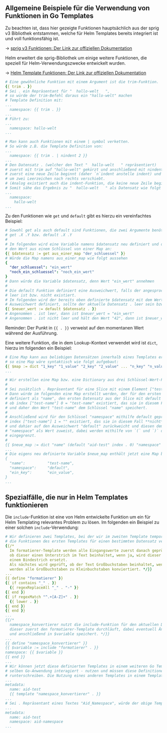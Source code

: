 ## Allgemeine Beispiele für die Verwendung von Funktionen in Go Templates

Zu beachten ist, dass hier gezeigte Funktionen hauptsächlich aus der sprig v3 Bibliothek entstammen, welche für Helm Templates bereits integriert ist und voll funktionsfähig ist.
  
-> [sprig v3 Funktionen: Der Link zur offiziellen Dokumentation](https://masterminds.github.io/sprig/)

Helm erweitert die sprig-Bibliothek um einige weitere Funktionen, die speziell für Helm-Verwendungszwecke entwickelt wurden.
  
-> [Helm Template Funktionen: Der Link zur offiziellen Dokumentation](https://helm.sh/docs/chart_template_guide/function_list/)

```yaml
# Eine gewöhnliche Funktion mit einem Argument ist die trim-Funktion.
{{ trim . }}
# Sei . ein Repräsentant für "  hallo-welt   ",
# so würde der trim-Befehl daraus ein "hallo-welt" machen
# Template Definition mit:
...
  namespace: {{ trim . }}
...
# Führt zu:
...
  namespace: hallo-welt
...

# Man kann auch Funktionen mit einem | symbol verketten.
# So würde z.B. die Template Definition von:
...
  namespace: {{ trim . | nindent 2 }}
...
# Den Datensatz . (welcher den Text "  hallo-welt   " repräsentiert)
# zuerst mit trim auf "hallo-welt" gekürzt und anschließend mit nindent 2
# zuerst eine neue Zeile beginnt (daher `n`indent anstelle indent) und anschließend
# um zwei Leerzeichen nach rechts verschiebt.
# (Analog existiert auch die indent-Funktion, die keine neue Zeile beginnt)
# Somit sähe das Ergebnis zu "  hallo-welt   " als Datensatz wie folgt aus:
...
  namespace:
    hallo-welt
...
```

Zu den Funktionen wie `get` und `default` gibt es hierzu ein vereinfachtes Beispiel:
```yaml
# Sowohl get als auch default sind Funktionen, die zwei Argumente benötigen, also
# get .X .Y bzw. default .X .Y
#
# Im folgenden wird eine Variable namens $datensatz neu definiert und dieser nimmt
# den Wert aus einem Schlüssel von einer Map an:
{{ $datensatz := get aus_einer_map "der_schluessel" }}
# Würde die Map namens aus_einer_map wie folgt aussehen
{
  "der_schluessel": "ein_wert"
  "noch_ein_schluessel": "noch_ein_wert"
}
# Dann würde die Variable $datensatz, denn Wert "ein_wert" annehmen
#
# Die default Funktion definiert eine Ausweichwert, falls der angesprochene Datensatz
# leer ist bzw. nicht existiert.
# Im folgenden wird der bereits oben definierte $datensatz mit dem Wert "ein_wert" als
# Ausweichwert definiert, sollte der aktuelle Datensatz . leer sein bzw. nicht existieren:
{{ $neuer_wert := default $datensatz . }}
# Angenommen . ist leer, dann ist $neuer_wert = "ein_wert"
# Angenommen . ist nicht leer und hält den Wert "42", dann ist $neuer_wert = "42"
```
Reminder: Der Punkt in `{{ . }}` verweist auf den momentanen Wert während der Ausführung.

Eine weitere Funktion, die in dem Lookup-Kontext verwendet wird ist `dict`, hierzu im folgenden ein Beispiel:
```yaml
# Eine Map kann aus beliebigen Datensätzen innerhalb eines Templates erstellt werden,
# so eine Map wäre syntaktisch wie folgt aufgebaut:
{{ $map := dict "1_key" "1_value" "2_key" "2_value" ... "n_key" "n_value" }}
...

# Wir erstellen eine Map bzw. eine Dictionary aus drei Schlüssel-Wert-Paaren
#
# Sei zusätzlich . Repräsentant für eine Slice mit einem Element ["test-name"]
# Dann würde im folgenden eine Map erstellt werden, der für den ersten Schlüssel
# definiert als "name", den ersten Datensatz aus der Slice mit default prüft
# ob index ["test-name"] 0 = "test-name" existiert, das sie in diesem Fall ja tut
# und daher den Wert "test-name" dem Schlüssel "name" speichert.
#
# Anschließend wird für den Schlüssel "namespace" mithilfe default geprüft ob
# index ["test-name"] 1 = "" existiert, das sie in diesem Fall **nicht** tut,
# und dahier auf den Ausweichwert "default" zurückweicht und diesen dem Schlüssel
# "namespace" als Wert zuweist, dabei werden mithilfe von `(` und `)` der Geltungsbereich
# eingegrenzt.
#
{{ $neue_map := dict "name" (default "aid-test" index . 0) "namespace" (default "default" index . 1) "ein_key" "ein_value" }}
...
# Die eigens neu definierte Variable $neue_map enthält jetzt eine Map bzw. Dictionary die wie folgt aussieht:
{
  "name":          "test-name",
  "namespace":     "default",
  "ein_key":       "ein_value",
}
...
```

## Spezialfälle, die nur in Helm Templates funktionieren

Die `include`-Funktion ist eine von Helm entwickelte Funktion um ein für Helm Templating relevantes Problem zu lösen.
Im folgenden ein Beispiel zu einer solchen `include`-Verwendung:
```yaml
# Wir definieren zwei Templates, bei der wir im zweiten Template temporär
# die Funktionen des ersten Templates für einen bestimmten Datensatz verwenden werden:
{{/*
  Im formatierer-Template werden alle Eingangswerte zuerst danach geprüft
  ob dieser einen Unterstrich im Text beinhaltet, wenn ja, wird dieser mit
  einem Bindestrich ersetzt.
  Als nächstes wird geprüft, ob der Text Großbuchstaben beinhaltet, wenn ja,
  werden alle Großbuchstaben zu Kleinbuchstaben konviertiert. */}}
...
{{ define "formatierer" }}
{{ if contains "_" . }}
  {{ regexReplaceAll "_" . "-" }}
{{ end }}
{{ if regexMatch "^.+[A-Z]+" . }}
  {{ lower . }}
{{ end }}
{{ end }}
...
{{/*
  namespace_konvertierer nutzt die include-Funktion für den aktuellen Datensatz, bei der
  dieser zuerst den formatierer-Template durchläuft, dabei eventuell Änderungen vornimmt
  und anschließend in $variable speichert. */}}
...
{{ define "namespace_konvertierer" }}
{{ $variable := include "formatierer" . }}
namespace: {{ $variable }}
{{ end }}
...
# Wir können jetzt diese definierten Templates in einem weiteren Go Template - der mit der
# selben Go-Anwendung interagiert - nutzen und müssen diese Definitionen nicht ständig neu
# runterschreiben. Die Nutzung eines anderen Templates in einem Template wird mit der template-Funktion ermöglicht:
...
metadata:
  name: aid-test
  {{ template "namespace_konvertierer" . }}
...
# Sei . Repräsentant eines Textes "Aid_Namespace", würde der obige Template folgendes generieren:
...
metadata:
  name: aid-test
  namespace: aid-namespace
...
```
